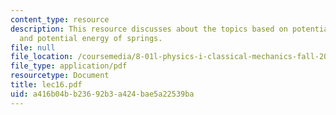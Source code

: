 ```yaml
---
content_type: resource
description: This resource discusses about the topics based on potential energy diagrams,
  and potential energy of springs.
file: null
file_location: /coursemedia/8-01l-physics-i-classical-mechanics-fall-2005/a416b04bb23692b3a424bae5a22539ba_lec16.pdf
file_type: application/pdf
resourcetype: Document
title: lec16.pdf
uid: a416b04b-b236-92b3-a424-bae5a22539ba
---
```

